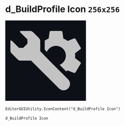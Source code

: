 # d_BuildProfile Icon `256x256`
<img src="/img/d_BuildProfile%20Icon.png" width=256 height=256>

``` CSharp
EditorGUIUtility.IconContent("d_BuildProfile Icon")
```
```
d_BuildProfile Icon
```
